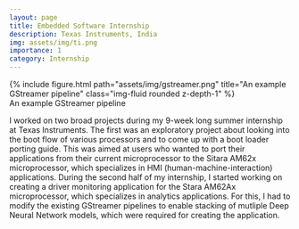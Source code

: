 ```yaml
---
layout: page
title: Embedded Software Internship
description: Texas Instruments, India
img: assets/img/ti.png
importance: 1
category: Internship
---
```


<div class="row">
    <div class="col-sm mt-4 mt-md-0">
        {% include figure.html path="assets/img/gstreamer.png" title="An example GStreamer pipeline" class="img-fluid rounded z-depth-1" %}
    </div>
</div>
<div class="caption">
    An example GStreamer pipeline
</div>

I worked on two broad projects during my 9-week long summer internship at Texas Instruments. The first was an exploratory project about looking into the boot flow of various processors and to come up with a boot loader porting guide. This was aimed at users who wanted to port their applications from their current microprocessor to the Sitara AM62x microprocessor, which specializes in HMI (human-machine-interaction) applications. 
During the second half of my internship, I started working on creating a driver monitoring application for the Stara AM62Ax microprocessor, which specializes in analytics applications. For this, I had to modify the existing GStreamer pipelines to enable stacking of mutliple Deep Neural Network models, which were required for creating the application.
